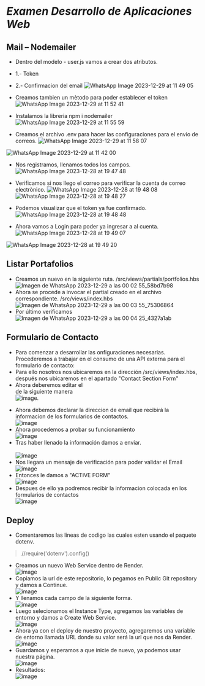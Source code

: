 # _Examen Desarrollo de Aplicaciones Web_ <br>

## Mail – Nodemailer <br>


* Dentro del modelo - user.js vamos a crear dos atributos.
* 1.- Token
* 2.- Confirmacion del email
![WhatsApp Image 2023-12-29 at 11 49 05](https://github.com/DennisCatana/Examen-Web/assets/117743538/a6b566d6-4a0d-4dea-9512-c45ab45c62ef)

* Creamos tambien un mètodo para poder establecer el token
![WhatsApp Image 2023-12-29 at 11 52 41](https://github.com/DennisCatana/Examen-Web/assets/117743538/40c46984-9b76-4e59-aeae-eb58d638d45e)

* Instalamos la libreria npm i nodemailer
![WhatsApp Image 2023-12-29 at 11 55 59](https://github.com/DennisCatana/Examen-Web/assets/117743538/507d04aa-2b4d-4303-8540-2e36a6c2f786)

 * Creamos el archivo .env para hacer las configuraciones para el envio de correos.
![WhatsApp Image 2023-12-29 at 11 58 07](https://github.com/DennisCatana/Examen-Web/assets/117743538/78561658-2fe8-4c80-bbb5-ec18aa774bea)

![WhatsApp Image 2023-12-29 at 11 42 00](https://github.com/DennisCatana/Examen-Web/assets/117743538/f6ed5112-dfb8-4982-906c-bcdfdf6d0ca8)

* Nos registramos, llenamos todos los campos.
![WhatsApp Image 2023-12-28 at 19 47 48](https://github.com/DennisCatana/Examen-Web/assets/117743538/3b3d745f-ec91-42fe-87f6-787bcf1c2819)
* Verificamos si nos llego el correo para verificar la cuenta de correo electrònico.
![WhatsApp Image 2023-12-28 at 19 48 08](https://github.com/DennisCatana/Examen-Web/assets/117743538/126b7b32-ee0f-4398-ac34-2177a389038d)
![WhatsApp Image 2023-12-28 at 19 48 27](https://github.com/DennisCatana/Examen-Web/assets/117743538/1ae89e44-c724-48a5-859a-280989841188)

* Podemos visualizar que el token ya fue confirmado.
![WhatsApp Image 2023-12-28 at 19 48 48](https://github.com/DennisCatana/Examen-Web/assets/117743538/93f0afed-ba5f-418a-bfc6-1b90f9278091)

* Ahora vamos a Login para poder ya ingresar a al cuenta.
![WhatsApp Image 2023-12-28 at 19 49 07](https://github.com/DennisCatana/Examen-Web/assets/117743538/5ce092bd-d87e-4f27-9715-7fe0fd97a13a)


![WhatsApp Image 2023-12-28 at 19 49 20](https://github.com/DennisCatana/Examen-Web/assets/117743538/0e04c639-c165-4a9f-900c-484efad16e41)


## Listar Portafolios <br> 
* Creamos un nuevo en la siguiente ruta. /src/views/partials/portfolios.hbs <br>
![Imagen de WhatsApp 2023-12-29 a las 00 02 55_58bd7b98](https://github.com/DennisCatana/Examen-Web/assets/117743120/465cc9a7-4590-435a-b4ad-cce822b550b2) <br>
* Ahora se procede a invocar el partial creado en el archivo correspondiente. /src/views/index.hbs <br>
![Imagen de WhatsApp 2023-12-29 a las 00 03 55_75306864](https://github.com/DennisCatana/Examen-Web/assets/117743120/54fbfecf-18f2-4b3a-aa37-9125660c70b8) <br>
* Por último verificamos <br>
![Imagen de WhatsApp 2023-12-29 a las 00 04 25_4327a1ab](https://github.com/DennisCatana/Examen-Web/assets/117743120/0fe64dda-f393-4196-975c-5ffecc3945d9) <br>


## Formulario de Contacto <br>
* Para comenzar a desarrollar las onfiguraciones necesarias. Procederemos a trabajar en el consumo de una API externa para el formulario de contacto:<br>
* Para ello nosotros nos ubicaremos en la dirección /src/views/index.hbs, después nos ubicaremos en el apartado "Contact Section Form" <br>
* Ahora deberemos editar el <form> de la siguiente manera <br>
![image](https://github.com/DennisCatana/Examen-Web/assets/139184732/700ee5da-a963-4779-9712-2fc212c6d18e). <br>
* Ahora debemos declarar la direccion de email que recibirá la informacion de los formularios de contactos. <br>
![image](https://github.com/DennisCatana/Examen-Web/assets/139184732/4aaf72b5-f054-4a54-9f70-2c23071d689a) <br>
* Ahora procedemos a probar su funcionamiento <br>
![image](https://github.com/DennisCatana/Examen-Web/assets/139184732/5f01ad4b-0314-4ca7-ba66-ce7f19c1c225) <br>
* Tras haber llenado la información damos a enviar. <br>
<br> ![image](https://github.com/DennisCatana/Examen-Web/assets/139184732/60fced5e-43b8-4379-990e-91f45917447e) <br>
* Nos llegara un mensaje de verificación para poder validar el Email 
<br> ![image](https://github.com/DennisCatana/Examen-Web/assets/139184732/99ec9fb9-694f-4d37-8da0-d6d7fa13ef94) <br>
* Entonces le damos a "ACTIVE FORM" <br>
![image](https://github.com/DennisCatana/Examen-Web/assets/139184732/09a5f7ba-2873-4a27-b8dd-cb971a858310) <br>
* Despues de ello ya podremos recibir la informacion colocada en los formularios de contactos <br> 
![image](https://github.com/DennisCatana/Examen-Web/assets/139184732/9ec6564a-df99-4f3e-adbb-7b516d0cb1e8)

## Deploy <br>
* Comentaremos las lineas de codigo las cuales esten usando el paquete dotenv.<br>
>//require('dotenv').config()
* Creamos un nuevo Web Service dentro de Render.<br>
![image](https://github.com/DennisCatana/Examen-Web/assets/150082943/5a5c9471-bbe2-4d59-9819-43283187bcc4)<br>
* Copiamos la url de este repositorio, lo pegamos en Public Git repository y damos a Continue.<br>
![image](https://github.com/DennisCatana/Examen-Web/assets/150082943/f4ba6e30-ffb0-48a6-8b9c-0beca3a633f0)<br>
* Y llenamos cada campo de la siguiente forma.<br>
![image](https://github.com/DennisCatana/Examen-Web/assets/150082943/76c1787a-a501-47a8-aafd-d94f5d6e53da)<br>
* Luego selecionamos el Instance Type, agregamos las variables de entorno y damos a Create Web Service.<br>
![image](https://github.com/DennisCatana/Examen-Web/assets/150082943/5abb4987-0c4b-412b-8f73-e38fcf5c0aa1)<br>
* Ahora ya con el deploy de nuestro proyecto, agregaremos una variable de entorno llamada URL donde su valor será la url que nos da Render.<br>
![image](https://github.com/DennisCatana/Examen-Web/assets/150082943/781fe8c6-c13f-448c-8f1f-799d16f99511)<br>
* Guardamos y esperamos a que inicie de nuevo, ya podemos usar nuestra página.<br>
![image](https://github.com/DennisCatana/Examen-Web/assets/150082943/a00e0a96-ee50-46d5-8d9d-d9ddeff9a117)<br>
* Resultados:<br>
![image](https://github.com/DennisCatana/Examen-Web/assets/150082943/b46dd604-d2c9-47eb-8777-12771705dea1)<br>





